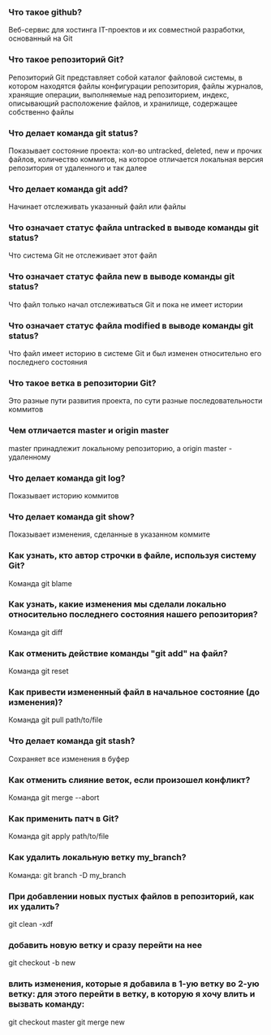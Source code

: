 ### Что такое github? ###

Веб-сервис для хостинга IT-проектов и их совместной разработки, основанный на Git

### Что такое репозиторий Git? ###

Репозиторий Git представляет собой каталог файловой системы, в котором находятся файлы конфигурации репозитория, файлы журналов, хранящие операции, 
выполняемые над репозиторием, индекс, описывающий расположение файлов, и хранилище, содержащее собственно файлы

### Что делает команда git status? ###

Показывает состояние проекта: кол-во untracked, deleted, new и прочих файлов, количество коммитов, на которое отличается локальная версия репозитория от удаленного и так далее

### Что делает команда git add? ###

Начинает отслеживать указанный файл или файлы

### Что означает статус файла untracked в выводе команды git status? ###

Что система Git не отслеживает этот файл

### Что означает статус файла new в выводе команды git status? ###

Что файл только начал отслеживаться Git и пока не имеет истории

### Что означает статус файла modified в выводе команды git status? ###

Что файл имеет историю в системе Git и был изменен относительно его последнего состояния

### Что такое ветка в репозитории Git? ###

Это разные пути развития проекта, по сути разные последовательности коммитов

### Чем отличается master и origin master ###

master принадлежит локальному репозиторию, а origin master - удаленному

### Что делает команда git log? ###

Показывает историю коммитов

### Что делает команда git show? ###

Показывает изменения, сделанные в указанном коммите

### Как узнать, кто автор строчки в файле, используя систему Git? ###

Команда git blame

### Как узнать, какие изменения мы сделали локально относительно последнего состояния нашего репозитория? ###

Команда git diff

### Как отменить действие команды "git add" на файл? ###

Команда git reset

### Как привести измененный файл в начальное состояние (до изменения)? ###

Команда git pull path/to/file

### Что делает команда git stash? ###

Сохраняет все изменения в буфер

### Как отменить слияние веток, если произошел конфликт? ###

Команда git merge --abort

### Как применить патч в Git? ###

Команда git apply path/to/file

### Как удалить локальную ветку my_branch? ###

Команда: git branch -D my_branch

### При добавлении новых пустых файлов в репозиторий, как их удалить? ###

git clean -xdf

### добавить новую ветку и сразу перейти на нее ###

git checkout -b new

### влить изменения, которые я добавила в 1-ую ветку во 2-ую ветку: для этого перейти в ветку, в которую я хочу влить и вызвать команду: ###

git checkout master
git merge new


